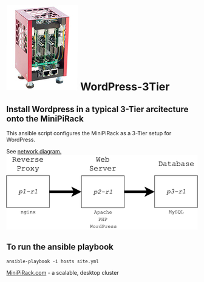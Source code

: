 ﻿# ![MiniPiRack](./images/MiniPiRack.jpg) WordPress-3Tier

## Install Wordpress in a typical 3-Tier arcitecture onto the MiniPiRack

This ansible script configures the MiniPiRack as a 3-Tier setup for WordPress.

See [network diagram.
](./images/MiniPiRack-3-Tier-Wordpress.png)
![Network Diagram](./images/MiniPiRack-3-Tier-Wordpress.png)

## To run the ansible playbook

    ansible-playbook -i hosts site.yml

[MiniPiRack.com](https://www.minipirack.com) - a scalable, desktop cluster

